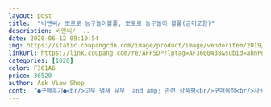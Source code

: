 ```yaml
---
layout: post 
title:  "비앤씨/ 뽀로로 농구놀이볼풀, 뽀로로 농구놀이 볼풀(공미포함)" 
description: 비앤씨/  ..
date: 2020-06-12 09:10:54 
img: https://static.coupangcdn.com/image/product/image/vendoritem/2019/02/28/3008461700/c1ff1fb2-42ee-44c3-bfb6-4f74bd605fff.jpg 
linkUrl: https://link.coupang.com/re/AFFSDP?lptag=AF3600438&subid=ahnPublicAsk&pageKey=1485366&itemId=6494522&vendorItemId=3008461700&traceid=V0-113-8631d806eb1fb7f8 
categories: [1020] 
color: F361A6 
price: 36520 
author: Ask View Shop 
cont:  "●구매후기●<br/>고무 냄새 유무  and amp; 관련 상품평<br/>구매목적<br/>사용중 만족도<br/>에어 펌프 관련 상품평<br/>제품 마감 처리 관련 상품평<br/><br/> -<br/> -2019년 12월24일 추가<br/>17/01/25<br/>19개월되면서힘이쎄지네요ㅋㅋ  두달전만해도안에서놀았는데 호기심이많은아이라 통제불능<br/>20개월 남자아기<br/>23일은 집안에서 고무냄새가 진동을 할 정도 였네요.<br/><br/>400개만넣어도 잘놀것같아요 바닥도 공기가들어가서 굳이 5600개씩 안넣어도될것같아요<br/>530개넣어놨었는데 그게딱놀기좋은양이긴한대... <br/>.<br/>보관하기가 마땅찮아서 그냥 600개넣어놓고 애기가 놀거나해서 공이 넘치면 애기보고 주워넣으러고 가르치고... <br/>아이없는 시긴에 제가 치워놓거나해요... <br/>.<br/>미끄럼 한번타면 50개이상은 밖으로 다 튀어나와요ㅋㅋㅋㅋ<br/>고개를 살짝 숙이고있네요ㅋㅋㅋㅋㅋㅋㅋ<br/>고무라 괜찮을것 같기도 하고 지켜봐야할듯 합니다.<br/><br/>고무의 이음부분인지 어떤건지는 모르겠는데<br/>골대는 애기가 볼풀공넣는다고 자꾸 잡아서 끌어내려서그러나 꼭 추수철에 벼같이<br/>구매 후 10개월가량 추가적으로 바람 한번도 안넣었는데 아직도 멀쩡히 잘있습니다.<br/><br/>구매 후 다음 날 바로 에어를 넣어 배치하였고<br/>구매후 사용한 후의 상품평입니다.<br/><br/>그냥 손펌프썼고, 측면부 구멍을 못찾아서 골대넣고 바닥넣고 측면 순서로 공기넣어서<br/>그런데도 어른인 제가 기대어앉아도 잘버텨줍니다<br/>그리고 다른분들은 몇미리짜리사서 500개씩 넣어도 좀부족하다하시는지 좀 헷갈리는데.<br/>.<br/><br/>그리고 바람이 금방빠지신다고들해서걱정했는데<br/>그리고 저는 동봉돼오는 손펌프로 40분?정도걸렸어요<br/>그부분이 좀?ㅋㅋㅋ<br/>내구도도  좀 지켜보고 평 업데이트하겠습니다.<br/><br/>다급히 놓느라 집안 거실에 바로 놓았는데<br/>다행히 사서 설치해주지마자 미끄럼튼 똑바로타네요<br/>단점은 측면 공기넣는 구멍이 동봉돼오는 펌프보다 조금커서 공기넣을때 주둥이부분을 꽉잡고 넣어야하는점이 조금 힘들었고, 그거말고는 뭐... <br/>굳이 전기펌프? 안써도될것같아요<br/>될 것 같습니다.<br/><br/>미끄럼 앞에 막아주려고??샀어요<br/>미끄럼틀 설치해줬는데 오래탔으면 하는마음에 높이가 좀 있는걸 샀더니... <br/>애기가 무서운지<br/>바닥에도 공기넣어서 빵빵하게해놔서 어른이 제가 들어가도 바닥의 질감이 하나도 안느껴져요<br/>사용기간에 따른 지속적 상품평 업데이트 예정입니다.<br/><br/>사용한지 현재 10일 되었는데요.<br/><br/>설명서에 전자펌프?같은거 쓰면 터질수도있대서 집에있는데<br/>손으로 하는거구요.<br/> 에어는 무지막지하게 들어갑니다.<br/><br/>신경이 좀 쓰이긴하는데<br/>아니면 손펌프를 체험하시면 될듯 합니다.<br/><br/>아이가 손집고 왔다갔다 하다가 손이 베진 않을가<br/>아직 상처같은건 없고요.<br/><br/>어느정도의 버(burr)가 있더라구요.<br/><br/>여름철에는 발코니에서 물놀이도 시켜줄 생각입니다.<br/><br/>여유있으신 분들은 몇일 발코니에서 환기 시키시면<br/>예전히 어른이 제가 기대도 튼튼하게 잘받쳐줍니다<br/>자꾸 쑤셔팝니다... <br/>측면도그렇고ㅋㅋㅋㅋㅋㅋㅋㅋㅋ쑤셔판다고 아직까지 열리거나하진않았는데<br/>자꾸 안타거나 위험하게 미끄럼타고내려오면서 몸을 돌리거나해서 떨어지거나 다칠까봐<br/>작은 에어 펌프가 동봉되어 오는데<br/>저는 아이가 혼자서 미끄럼틀을 타기에 위험하여<br/>저렇게뒤집어가지고놀아도 바람만조금씩빠질뿐 잘사용하고있어요  근데바람넣을때정말힘들었음  여자혼자바람넣기힘들어요  체력따운 중간에신랑이퇴근하고와서빵빵해게넣어줬네요 아직너무잘사용하고있어요<br/>저희 애기는 막 구멍같은거보면 손가락으로 쑤셔파거든요? 놀다가 바닥에 마개가 만져졌는지<br/>저희 집에 다행히 대형펌프가 있어서 손쉽게 넣었는데요.<br/><br/>정확히 5일간 고무냄새가 났습니다.<br/><br/>제가 신 공은 쿠팡에 아하토이? 58mm 파스텔톤공이에요... <br/>솔직히 그냥 600개넣어놓긴했는데... <br/>이것도 많다못해넘쳐요;;;<br/>제꺼는 지금 사서 바람넣어둔지 45일?됐는데 하나도 안빠졌어요<br/>주관적인 견해이며 다른 구매자들과 상이한 부분이 있을 수 있습니다.<br/><br/>집에 배치할 위치의 공간크기와 이 제품이 일치하여 구매하였고<br/>참고하시고요.<br/> 다른펌프없는 분들은 구매 생각해 보시거나.<br/><br/>처음받쳐주던 그느낌 그대로 유지중이에요<br/>처음엔 손펌프로 넣어보려다가 안되겠어서 포기했네요.<br/><br/>측면 넣을때 빵빵하게넣기힘들었어요ㅠㅠㅠㅠ골대랑 바닥에 눌리고 낑겨서ㅋㅋㅋㅋ<br/>측면은 애기가 기어코 손으로 쑤셔파서 마개를 여는바람에 손펌프로 56번정도 추가주입하긴했는데 바람이 빠지거나 그런증상이있어서 일부러 추가주입을 한적은없습니다<br/>크기재고샀는데 바람넣어서 쓰는거라그런지 확실히 내부크기(볼풀공이 들어있는공간)는 좀 작게 느껴져요<br/>타요미끄럼틀 구매 후 아이의 안전을 위하여 볼풀장을 찾던중,<br/>한가지 단점이라면 전체적으로 바람넣는구멍들위치거 너무 오픈돼있어서?<br/>한번 구매 후 지속적인 사용가능한 상품이므로<br/>현재까진 아이도 잘놀고 매우 만족합니다.<br/><br/>현재상태는 별 5개 이구요.<br/> 좋네요 ㅎ<br/>후기에 4500개넣어도 공이 부족하다고하셔서... <br/>일부러 넉넉하게 1000개샀는데... <br/>.<br/>.<br/>600개만 뜯고 나머지는 반품... <br/><br/>" 
---
```

